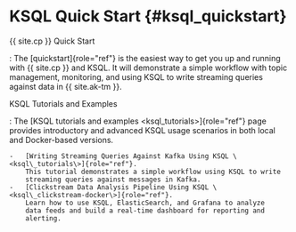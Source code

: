 KSQL Quick Start {#ksql_quickstart}
================

{{ site.cp }} Quick Start

:   The [quickstart]{role="ref"} is the easiest way to get you up and
    running with {{ site.cp }} and KSQL. It will demonstrate a simple
    workflow with topic management, monitoring, and using KSQL to write
    streaming queries against data in {{ site.ak-tm }}.

KSQL Tutorials and Examples

:   The [KSQL tutorials and examples \<ksql\_tutorials\>]{role="ref"}
    page provides introductory and advanced KSQL usage scenarios in both
    local and Docker-based versions.

    -   [Writing Streaming Queries Against Kafka Using KSQL \<ksql\_tutorials\>]{role="ref"}.
        This tutorial demonstrates a simple workflow using KSQL to write
        streaming queries against messages in Kafka.
    -   [Clickstream Data Analysis Pipeline Using KSQL \<ksql\_clickstream-docker\>]{role="ref"}.
        Learn how to use KSQL, ElasticSearch, and Grafana to analyze
        data feeds and build a real-time dashboard for reporting and
        alerting.
